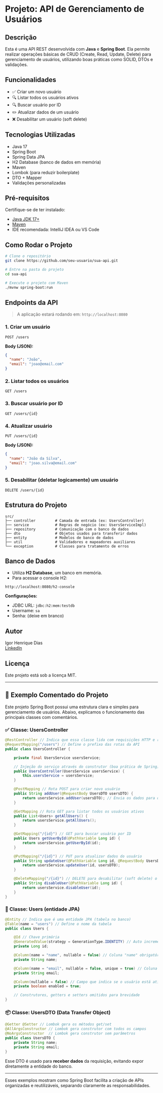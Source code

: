 
# Projeto: API de Gerenciamento de Usuários

## Descrição
Esta é uma API REST desenvolvida com **Java** e **Spring Boot**. Ela permite realizar operações básicas de CRUD (Create, Read, Update, Delete) para gerenciamento de usuários, utilizando boas práticas como SOLID, DTOs e validações.

## Funcionalidades

- ✅ Criar um novo usuário  
- 🔍 Listar todos os usuários ativos  
- 🔍 Buscar usuário por ID  
- ✏️ Atualizar dados de um usuário  
- ❌ Desabilitar um usuário (soft delete)

## Tecnologias Utilizadas

- Java 17
- Spring Boot
- Spring Data JPA
- H2 Database (banco de dados em memória)
- Maven
- Lombok (para reduzir boilerplate)
- DTO + Mapper
- Validações personalizadas

## Pré-requisitos

Certifique-se de ter instalado:

- [Java JDK 17+](https://www.oracle.com/java/technologies/javase/jdk17-archive-downloads.html)  
- [Maven](https://maven.apache.org/)  
- IDE recomendada: IntelliJ IDEA ou VS Code

## Como Rodar o Projeto

```bash
# Clone o repositório
git clone https://github.com/seu-usuario/sua-api.git

# Entre na pasta do projeto
cd sua-api

# Execute o projeto com Maven
./mvnw spring-boot:run
```

## Endpoints da API

> A aplicação estará rodando em: `http://localhost:8080`

### 1. Criar um usuário
```http
POST /users
```
**Body (JSON):**
```json
{
  "name": "João",
  "email": "joao@email.com"
}
```

### 2. Listar todos os usuários
```http
GET /users
```

### 3. Buscar usuário por ID
```http
GET /users/{id}
```

### 4. Atualizar usuário
```http
PUT /users/{id}
```
**Body (JSON):**
```json
{
  "name": "João da Silva",
  "email": "joao.silva@email.com"
}
```

### 5. Desabilitar (deletar logicamente) um usuário
```http
DELETE /users/{id}
```

## Estrutura do Projeto

```
src/
├── controller         # Camada de entrada (ex: UsersController)
├── service            # Regras de negócio (ex: UsersServiceImpl)
├── repository         # Comunicação com o banco de dados
├── dto                # Objetos usados para transferir dados
├── entity             # Modelos de banco de dados
├── util               # Validadores e mapeadores auxiliares
└── exception          # Classes para tratamento de erros
```

## Banco de Dados

- Utiliza **H2 Database**, um banco em memória.
- Para acessar o console H2:
```
http://localhost:8080/h2-console
```
**Configurações:**
- JDBC URL: `jdbc:h2:mem:testdb`
- Username: `sa`
- Senha: (deixe em branco)

## Autor

Igor Henrique Dias  
[LinkedIn](https://www.linkedin.com/in/igorhdias/)

## Licença

Este projeto está sob a licença MIT.

---

## 🧪 Exemplo Comentado do Projeto

Este projeto Spring Boot possui uma estrutura clara e simples para gerenciamento de usuários. Abaixo, explicamos o funcionamento das principais classes com comentários.

### ✅ Classe: UsersController

```java
@RestController // Indica que essa classe lida com requisições HTTP e retorna JSON
@RequestMapping("/users") // Define o prefixo das rotas da API
public class UsersController {

    private final UsersService usersService;

    // Injeção do serviço através do construtor (boa prática de Spring)
    public UsersController(UsersService usersService) {
        this.usersService = usersService;
    }

    @PostMapping // Rota POST para criar novo usuário
    public String addUser(@RequestBody UsersDTO usersDTO) {
        return usersService.addUser(usersDTO); // Envia os dados para o serviço salvar
    }

    @GetMapping // Rota GET para listar todos os usuários ativos
    public List<Users> getAllUsers() {
        return usersService.getAllUsers();
    }

    @GetMapping("/{id}") // GET para buscar usuário por ID
    public Users getUserById(@PathVariable Long id) {
        return usersService.getUserById(id);
    }

    @PutMapping("/{id}") // PUT para atualizar dados do usuário
    public String updateUser(@PathVariable Long id, @RequestBody UsersDTO usersDTO) {
        return usersService.updateUser(id, usersDTO);
    }

    @DeleteMapping("/{id}") // DELETE para desabilitar (soft delete) o usuário
    public String disableUser(@PathVariable Long id) {
        return usersService.disableUser(id);
    }
}
```

### 🧱 Classe: Users (entidade JPA)

```java
@Entity // Indica que é uma entidade JPA (tabela no banco)
@Table(name = "users") // Define o nome da tabela
public class Users {

    @Id // Chave primária
    @GeneratedValue(strategy = GenerationType.IDENTITY) // Auto incremento
    private Long id;

    @Column(name = "name", nullable = false) // Coluna "name" obrigatória
    private String name;

    @Column(name = "email", nullable = false, unique = true) // Coluna "email", única e obrigatória
    private String email;

    @Column(nullable = false) // Campo que indica se o usuário está ativo
    private boolean enabled = true;

    // Construtores, getters e setters omitidos para brevidade
}
```

### 📦 Classe: UsersDTO (Data Transfer Object)

```java
@Getter @Setter // Lombok gera os métodos get/set
@AllArgsConstructor // Lombok gera construtor com todos os campos
@NoArgsConstructor  // Lombok gera construtor sem parâmetros
public class UsersDTO {
    private String name;
    private String email;
}
```

Esse DTO é usado para **receber dados** da requisição, evitando expor diretamente a entidade do banco.

---

Esses exemplos mostram como Spring Boot facilita a criação de APIs organizadas e reutilizáveis, separando claramente as responsabilidades.
